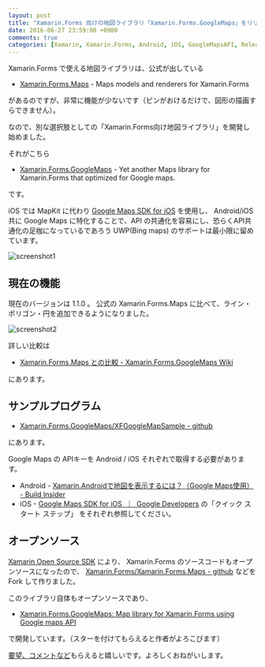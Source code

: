 ```yaml
---
layout: post
title: "Xamarin.Forms 向けの地図ライブラリ「Xamarin.Forms.GoogleMaps」をリリースしました"
date: 2016-06-27 23:59:00 +0900
comments: true
categories: [Xamarin, Xamarin.Forms, Android, iOS, GoogleMapsAPI, ReleaseNotes, Xamarin.Forms.GoogleMaps]
---
```

Xamarin.Forms で使える地図ライブラリは、公式が出している

* [Xamarin.Forms.Maps](https://www.nuget.org/packages/Xamarin.Forms.Maps/) - Maps models and renderers for Xamarin.Forms

があるのですが、非常に機能が少ないです（ピンがおけるだけで、図形の描画すらできません）。
<!--more-->

なので、別な選択肢としての「Xamarin.Forms向け地図ライブラリ」を開発し始めました。

それがこちら

* [Xamarin.Forms.GoogleMaps](https://www.nuget.org/packages/Xamarin.Forms.GoogleMaps/) - Yet another Maps library for Xamarin.Forms that optimized for Google maps.

です。

iOS では MapKit に代わり [Google Maps SDK for iOS](https://developers.google.com/maps/documentation/ios-sdk/?hl=ja) を使用し、 Android/iOS 共に Google Maps に特化することで、API の共通化を容易にし、恐らくAPI共通化の足枷になっているであろう UWP(Bing maps) のサポートは最小限に留めています。

![screenshot1](https://dl.dropboxusercontent.com/u/264530/qiita/xamarin_forms_googlemaps_intro_01.png)


## 現在の機能

現在のバージョンは 1.1.0 。
公式の Xamarin.Forms.Maps に比べて、ライン・ポリゴン・円を追加できるようになりました。

![screenshot2](https://dl.dropboxusercontent.com/u/264530/qiita/xamarin_forms_googlemaps_intro_02.png)

詳しい比較は

* [Xamarin.Forms.Maps との比較 - Xamarin.Forms.GoogleMaps Wiki](https://github.com/amay077/Xamarin.Forms.GoogleMaps/wiki/Xamarin.Forms.Maps-%E3%81%A8%E3%81%AE%E6%AF%94%E8%BC%83)

にあります。

## サンプルプログラム

* [Xamarin.Forms.GoogleMaps/XFGoogleMapSample - github](https://github.com/amay077/Xamarin.Forms.GoogleMaps/tree/master/XFGoogleMapSample)

にあります。

Google Maps の APIキーを Android / iOS それぞれで取得する必要があります。

* Android -  [Xamarin.Androidで地図を表示するには？（Google Maps使用） - Build Insider](http://www.buildinsider.net/mobile/xamarintips/0020)
* iOS - [Google Maps SDK for iOS  ｜  Google Developers](https://developers.google.com/maps/documentation/ios-sdk/?hl=ja) の「クイック スタート ステップ」
をそれぞれ参照してください。

## オープンソース

[Xamarin Open Source SDK](http://open.xamarin.com/) により、 Xamarin.Forms のソースコードもオープンソースになったので、 [Xamarin.Forms/Xamarin.Forms.Maps - github](https://github.com/xamarin/Xamarin.Forms/tree/master/Xamarin.Forms.Maps) などを Fork して作りました。

このライブラリ自体もオープンソースであり、

* [Xamarin.Forms.GoogleMaps: Map library for Xamarin.Forms using Google maps API](https://github.com/amay077/Xamarin.Forms.GoogleMaps)

で開発しています。（スターを付けてもらえると作者がよろこびます）

[要望、コメントなど](https://github.com/amay077/Xamarin.Forms.GoogleMaps/issues)もらえると嬉しいです。よろしくおねがいします。
